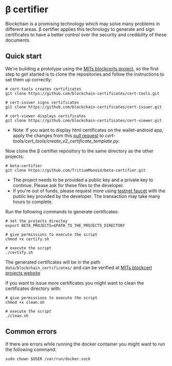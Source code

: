 # β certifier
Blockchain is a promising technology which may solve many problems in different areas. β certifier applies this technology to generate and sign certificates to have a better control over the security and credibility of these documents.

## Quick start
We're building a prototype using the [MITs blockcerts project](https://github.com/blockchain-certificates), so the first step to get started is to clone the repositories and follow the instructions to set them up correctly:
```shell
# cert-tools creates certificates
git clone https://github.com/blockchain-certificates/cert-tools.git

# cert-issuer signs certificates
git clone https://github.com/blockchain-certificates/cert-issuer.git

# cert-viewer displays certificates
git clone https://github.com/blockchain-certificates/cert-viewer.git
```

* Note: If you want to display html certificates on the wallet-android app, apply the changes from this [pull request](https://github.com/blockchain-certificates/cert-tools/pull/27/commits/34c6bff62282c6c1fe96fd91bad4b9b80b5303e6) to *cert-tools/cert_tools/create_v2_certificate_template.py*.

Now clone the β certifier repository to the same directory as the other projects:
```
# beta-certifier
git clone https://github.com/TritiumMonoid/beta-certifier.git
```

* The project needs to be provided a public key and a private key to continue. Please ask for these files to the developer.
* If you're out of funds, please request more using [testnet faucet](https://testnet.manu.backend.hamburg/faucet) with the public key provided by the developer. The transaction may take many hours to complete.

Run the following commands to generate certificates:
```shell
# set the projects directoy
export BETA_PROJECTS=$PATH_TO_THE_PROJECTS_DIRECTORY

# give permissions to execute the script
chmod +x certify.sh

# execute the script
./certify.sh
```

The generated certificates will be in the path `data/blockchain_certificates/` and can be verified at [MITs blockcert projects website](https://www.blockcerts.org/)

If you want to issue more certificates you might want to clean the certificates directory with:
```shell
# give permissions to execute the script
chmod +x clean.sh

# execute the script
./clean.sh
```

## Common errors
If there are errors while running the docker container you might want to run the following command:
```shell
sudo chown $USER /var/run/docker.sock
```
